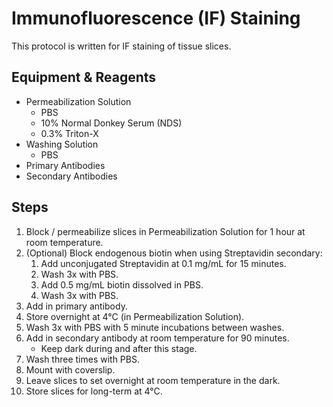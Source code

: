 # Immunofluorescence (IF) Staining

This protocol is written for IF staining of tissue slices.

## Equipment & Reagents

* Permeabilization Solution
    * PBS
    * 10% Normal Donkey Serum (NDS)
    * 0.3% Triton-X
* Washing Solution
    * PBS
* Primary Antibodies
* Secondary Antibodies

## Steps

1. Block / permeabilize slices in Permeabilization Solution for 1 hour at room
   temperature.
2. (Optional) Block endogenous biotin when using Streptavidin secondary:
    1. Add unconjugated Streptavidin at 0.1 mg/mL for 15 minutes.
    2. Wash 3x with PBS.
    3. Add 0.5 mg/mL biotin dissolved in PBS.
    4. Wash 3x with PBS.
3. Add in primary antibody.
4. Store overnight at 4°C (in Permeabilization Solution).
5. Wash 3x with PBS with 5 minute incubations between washes.
6. Add in secondary antibody at room temperature for 90 minutes.
    * Keep dark during and after this stage.
7. Wash three times with PBS.
8. Mount with coverslip.
9. Leave slices to set overnight at room temperature in the dark.
10. Store slices for long-term at 4°C.
